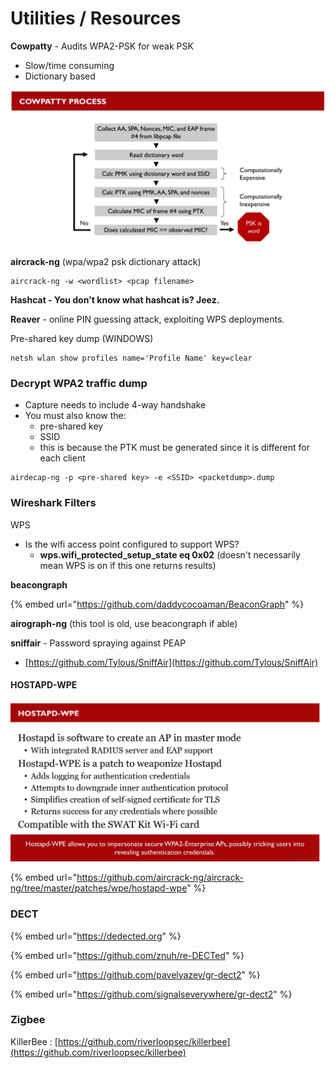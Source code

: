 # Utilities / Resources

**Cowpatty** - Audits WPA2-PSK for weak PSK

* Slow/time consuming
* Dictionary based

![](<../../.gitbook/assets/image (36) (1).png>)

**aircrack-ng** (wpa/wpa2 psk dictionary attack)

```
aircrack-ng -w <wordlist> <pcap filename>
```

**Hashcat - You don't know what hashcat is? Jeez.**

**Reaver** - online PIN guessing attack, exploiting WPS deployments.



Pre-shared key dump (WINDOWS)

```
netsh wlan show profiles name='Profile Name' key=clear
```

### Decrypt WPA2 traffic dump

* Capture needs to include 4-way handshake
* You must also know the:
  * pre-shared key
  * SSID
  * this is because the PTK must be generated since it is different for each client

```
airdecap-ng -p <pre-shared key> -e <SSID> <packetdump>.dump
```

### Wireshark Filters

WPS&#x20;

* Is the wifi access point configured to support WPS?&#x20;
  * **wps.wifi\_protected\_setup\_state eq 0x02** (doesn't necessarily mean WPS is on if this one returns results)

**beacongraph**

{% embed url="https://github.com/daddycocoaman/BeaconGraph" %}

**airograph-ng** (this tool is old, use beacongraph if able)

**sniffair** - Password spraying against PEAP

* [https://github.com/Tylous/SniffAir](https://github.com/Tylous/SniffAir)

#### HOSTAPD-WPE

![](<../../.gitbook/assets/image (86) (1).png>)

{% embed url="https://github.com/aircrack-ng/aircrack-ng/tree/master/patches/wpe/hostapd-wpe" %}

### DECT

{% embed url="https://dedected.org" %}

{% embed url="https://github.com/znuh/re-DECTed" %}

{% embed url="https://github.com/pavelyazev/gr-dect2" %}

{% embed url="https://github.com/signalseverywhere/gr-dect2" %}

### Zigbee

KillerBee : [https://github.com/riverloopsec/killerbee](https://github.com/riverloopsec/killerbee)

